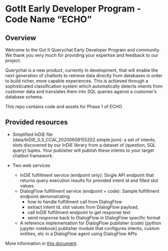 # GotIt Early Developer Program - Code Name “ECHO”

## Overview
Welcome to the Got It Querychat Early Developer Program and community. We thank you very much for providing your expertise and feedback to our project.

Querychat is a new product, currently in development, that will enable the next generation of chatbots to retrieve data directly from databases in order to build richer, more capable experiences. This is achieved through a sophisticated classification system which automatically detects intents from customer data and translates them into SQL queries against a customer’s database schema.

This repo contains code and assets for Phase 1 of ECHO

## Provided resources

- Simplified InDiE file (data/InDiE_0.3_CCAI_20200608155202.simple.json): a set of intents, slots discovered by our InDiE library from a dataset of (question, SQL query) tuples. Your publisher will publish these intents to your target chatbot framework.

- Two web services
  - InDiE fulfillment service (endpoint only): Single API endpoint that returns query execution results for provided intent id and filled slot values.
  - DialogFlow fulfillment service (endpoint + code): Sample fulfillment endpoint demonstrating 
    - how to handle fulfillment call from DialogFlow
    - extract intent id, slot values from DialogFlow payload, 
    - call InDiE fulfillment endpoint to get response text
    - send response back to DialogFlow in DialogFlow specific format
  - A reference implementation for DialogFlow publisher (code)
[python jupyter notebook] publisher module that configures intents, custom entities, etc in a DialogFlow agent using DialogFlow APIs

More information in [this document](https://docs.google.com/document/d/1ET5_dLdHV3XcRqm536eUhUCZi5D6i1kb_ExeV83EbBc/edit#heading=h.q8utft8j2ho4).

